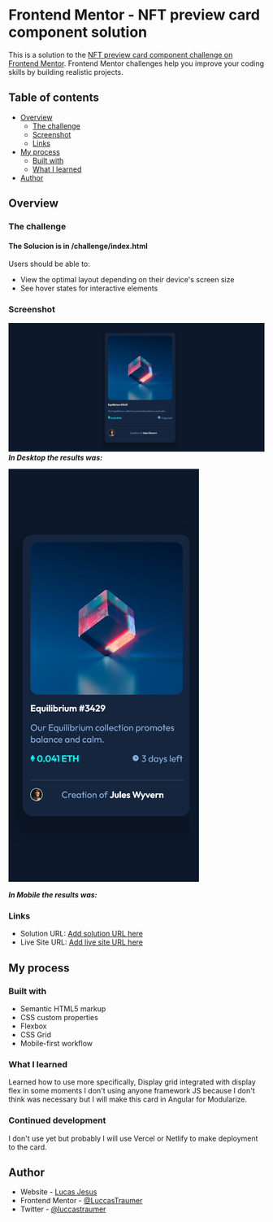 # Frontend Mentor - NFT preview card component solution

This is a solution to the [NFT preview card component challenge on Frontend Mentor](https://www.frontendmentor.io/challenges/nft-preview-card-component-SbdUL_w0U). Frontend Mentor challenges help you improve your coding skills by building realistic projects. 

## Table of contents

- [Overview](#overview)
  - [The challenge](#the-challenge)
  - [Screenshot](#screenshot)
  - [Links](#links)
- [My process](#my-process)
  - [Built with](#built-with)
  - [What I learned](#what-i-learned)
- [Author](#author)


## Overview
### The challenge

#### The Solucion is in /challenge/index.html
Users should be able to:

- View the optimal layout depending on their device's screen size
- See hover states for interactive elements

### Screenshot
![desktop](./challenge/image/desktop-results.png)
***In Desktop the results was:***

![mobile](./challenge/image/mobile-results.png)

***In Mobile the results was:***
### Links

- Solution URL: [Add solution URL here](https://your-solution-url.com)
- Live Site URL: [Add live site URL here](https://your-live-site-url.com)

## My process

### Built with

- Semantic HTML5 markup
- CSS custom properties
- Flexbox
- CSS Grid
- Mobile-first workflow

### What I learned

Learned how to use more specifically, Display grid integrated with display flex in some moments
I don't using anyone framework JS because I don't think was necessary but I will make this card in Angular
for Modularize.

### Continued development

I don't use yet but probably I will use Vercel or Netlify to make deployment to the card.

## Author

- Website - [Lucas Jesus](https://luccastraumer.github.io/#/home)
- Frontend Mentor - [@LuccasTraumer](https://www.frontendmentor.io/profile/LuccasTraumer)
- Twitter - [@luccastraumer](https://www.twitter.com/luccastraumer)